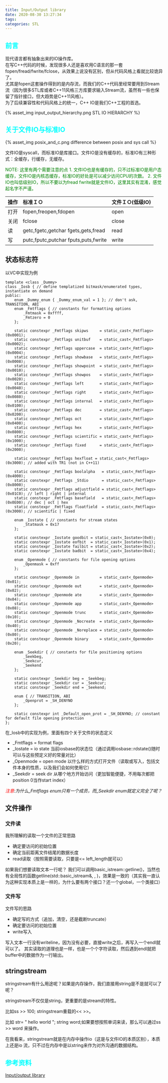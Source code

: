 ```yaml
---
title: Input/Output library
date: 2020-08-30 13:27:34
tags:
categories: STL
---
```


## __<font color=0xFFFFFF>前言</font>__  

现代语言都有抽象出来的IO操作库。  
在写C++代码的时候，发现很多人还是喜欢用C语言的那一套fopen/fread/fwrite/fclose，从效果上说没有区别，但从代码风格上看就比较诡异了。  
尤其是fopen这套操作得到的是内存流，而我们的C++代码里经常要用到Stream流（因为很多STL库或者C++11风格三方库要求输入Stream流，虽然有一些也保留了指针接口，但大趋势是C++11风格）。  
为了后续兼容性和代码风格上的统一，C++ IO是我们C++工程的首选。  

{% asset_img input_output_hierarchy.png STL IO HIERARCHY %}   


## __<font color=0xFFFFFF>关于文件IO与标准IO</font>__

{% asset_img posix_and_c.png difference between posix and sys call %}   

文件IO是syscall，而标准IO是库接口。文件IO是没有缓存的，标准IO有三种形式：全缓存，行缓存，无缓存。 

<font color=green>
NOTE:
这里有两个需要注意的点  
1. 文件IO也是有缓存的，只不过标准IO是用户态缓存，文件IO是内核态缓存，标准IO的好处是可以减少访问CPU的次数。  
2. 文件IO也叫低级别IO，所以不要以为fread fwrite就是文件IO，这里其实有混淆，感觉起名字不严谨。  
</font>

|操作|标准ＩＯ|文件ＩＯ(低级IO)|
|:------|:------|:------|
|打开 | fopen,freopen,fdopen| open|
|关闭|fclose|close|
|读|getc,fgetc,getchar fgets,gets,fread | read |
|写|putc,fputc,putchar fputs,puts,fwrite | write|

## __状态标志符__  

以VC中实现为例
```
template <class _Dummy>
class _Iosb { // define templatized bitmask/enumerated types, instantiate on demand
public:
    enum _Dummy_enum { _Dummy_enum_val = 1 }; // don't ask, TRANSITION, ABI
    enum _Fmtflags { // constants for formatting options
        _Fmtmask = 0xffff,
        _Fmtzero = 0
    };

    static constexpr _Fmtflags skipws     = static_cast<_Fmtflags>(0x0001);
    static constexpr _Fmtflags unitbuf    = static_cast<_Fmtflags>(0x0002);
    static constexpr _Fmtflags uppercase  = static_cast<_Fmtflags>(0x0004);
    static constexpr _Fmtflags showbase   = static_cast<_Fmtflags>(0x0008);
    static constexpr _Fmtflags showpoint  = static_cast<_Fmtflags>(0x0010);
    static constexpr _Fmtflags showpos    = static_cast<_Fmtflags>(0x0020);
    static constexpr _Fmtflags left       = static_cast<_Fmtflags>(0x0040);
    static constexpr _Fmtflags right      = static_cast<_Fmtflags>(0x0080);
    static constexpr _Fmtflags internal   = static_cast<_Fmtflags>(0x0100);
    static constexpr _Fmtflags dec        = static_cast<_Fmtflags>(0x0200);
    static constexpr _Fmtflags oct        = static_cast<_Fmtflags>(0x0400);
    static constexpr _Fmtflags hex        = static_cast<_Fmtflags>(0x0800);
    static constexpr _Fmtflags scientific = static_cast<_Fmtflags>(0x1000);
    static constexpr _Fmtflags fixed      = static_cast<_Fmtflags>(0x2000);

    static constexpr _Fmtflags hexfloat = static_cast<_Fmtflags>(0x3000); // added with TR1 (not in C++11)

    static constexpr _Fmtflags boolalpha   = static_cast<_Fmtflags>(0x4000);
    static constexpr _Fmtflags _Stdio      = static_cast<_Fmtflags>(0x8000);
    static constexpr _Fmtflags adjustfield = static_cast<_Fmtflags>(0x01C0); // left | right | internal
    static constexpr _Fmtflags basefield   = static_cast<_Fmtflags>(0x0E00); // dec | oct | hex
    static constexpr _Fmtflags floatfield  = static_cast<_Fmtflags>(0x3000); // scientific | fixed

    enum _Iostate { // constants for stream states
        _Statmask = 0x17
    };

    static constexpr _Iostate goodbit = static_cast<_Iostate>(0x0);
    static constexpr _Iostate eofbit  = static_cast<_Iostate>(0x1);
    static constexpr _Iostate failbit = static_cast<_Iostate>(0x2);
    static constexpr _Iostate badbit  = static_cast<_Iostate>(0x4);

    enum _Openmode { // constants for file opening options
        _Openmask = 0xff
    };

    static constexpr _Openmode in         = static_cast<_Openmode>(0x01);
    static constexpr _Openmode out        = static_cast<_Openmode>(0x02);
    static constexpr _Openmode ate        = static_cast<_Openmode>(0x04);
    static constexpr _Openmode app        = static_cast<_Openmode>(0x08);
    static constexpr _Openmode trunc      = static_cast<_Openmode>(0x10);
    static constexpr _Openmode _Nocreate  = static_cast<_Openmode>(0x40);
    static constexpr _Openmode _Noreplace = static_cast<_Openmode>(0x80);
    static constexpr _Openmode binary     = static_cast<_Openmode>(0x20);

    enum _Seekdir { // constants for file positioning options
        _Seekbeg,
        _Seekcur,
        _Seekend
    };

    static constexpr _Seekdir beg = _Seekbeg;
    static constexpr _Seekdir cur = _Seekcur;
    static constexpr _Seekdir end = _Seekend;

    enum { // TRANSITION, ABI
        _Openprot = _SH_DENYNO
    };

    static constexpr int _Default_open_prot = _SH_DENYNO; // constant for default file opening protection
};
```
在_Iosb中的实现为例，里面有四个关于文件的状态定义

* _Fmtflags = format flags
* _Iostate = io state   当前iosbase的状态位（通过调用iosbase::rdstate()随时可以与这些预定义好的常量对比）
* _Openmode = open mode  以什么样的方式打开文件（读取或写入，包括文件本身的性质，以及我们会如何使用它）
* _Seekdir = seek dir 从哪个地方开始访问（更加智能便捷，不用每次都把position 0当作start index）

_<font color=red>注意</font>:为什么\_Fmtflags enum只有一个成员，而\_Seekdir enum就定义完全了呢？_  

## __文件操作__  

### __文件读__ 

我所理解的读取一个文件的正常思路
* 确定要访问的初始位置
* 确定当前距离文件结尾的数据长度
* read读取（按照需要读取，只要是<= left_length就可以）

如果我们想要读取文本一行呢？
我们可以调用basic_istream::getline()，当然也有全局性的函数getline(std::basic_istream&, , )，效果是一致的（其实我一直认为这种实现本质上是一样的，为什么要有两个接口？还一个global，一个类接口）


### __文件写__
文件写的思路
* 确定写的方式（追加，清空，还是截断truncate）
* 确定要访问的初始位置
* write写入  

写入文本一行没有writeline，因为没有必要，直接write之后，再写入一个endl就可以了。
其实读取的道理也是一样，也是一个个字符读取，然后遇到endl就把buffer中的数据作为一行输出。  

## __stringstream__

stringstream有什么用途呢？如果是内存操作，我们直接用string是不是就可以了呢？ 

stringstream不仅仅是string，更重要的是stream的特性。  

比如ss >> 100; stringstream重载的<< >>。

比如 str=  " hello world "; string word;如果要想按照单词来读，那么可以通过ss >> word 来操作。

在我看来，stringstream就是在内存中操作io（这是与文件IO的本质区别），本质上还是io 流，只不过在内存中是以string来作为对外沟通的数据结构。  







## __<font color=0xFFFFFF>参考资料</font>__  
[Input/output library](https://en.cppreference.com/w/cpp/io)  

